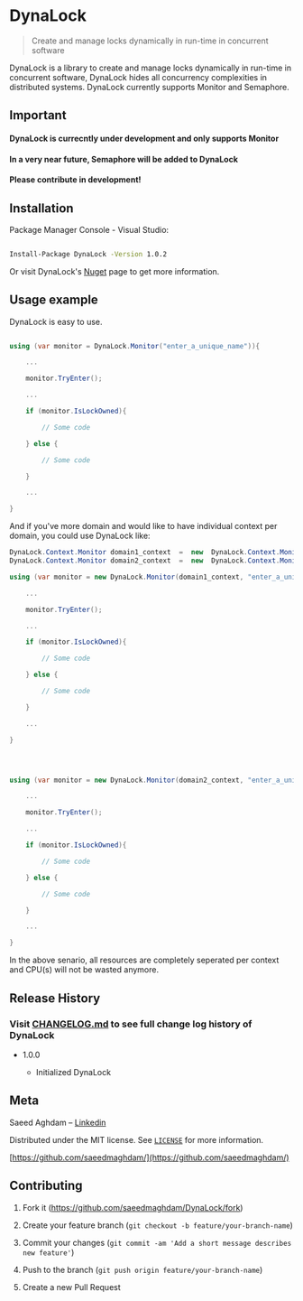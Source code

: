 



# DynaLock

> Create and manage locks dynamically in run-time in concurrent software

  

DynaLock is a library to create and manage locks dynamically in run-time in concurrent software, DynaLock hides all concurrency complexities in distributed systems.
DynaLock currently supports Monitor and Semaphore.

## Important
#### DynaLock is currecntly under development and only supports Monitor
#### In a very near future, Semaphore will be added to DynaLock
#### Please contribute in development!

## Installation

  

Package Manager Console - Visual Studio:

  

```sh

Install-Package DynaLock -Version 1.0.2

```

  

Or visit DynaLock's [Nuget][nuget-page] page to get more information.

  

## Usage example

  

DynaLock is easy to use.

  

```cs

using (var monitor = DynaLock.Monitor("enter_a_unique_name")){

	...

	monitor.TryEnter();

	...

	if (monitor.IsLockOwned){

		// Some code

	} else {

		// Some code

	}

	...

}

```

And if you've more domain and would like to have individual context per domain, you could use DynaLock like:

```cs
DynaLock.Context.Monitor domain1_context  =  new  DynaLock.Context.Monitor()
DynaLock.Context.Monitor domain2_context  =  new  DynaLock.Context.Monitor()

using (var monitor = new DynaLock.Monitor(domain1_context, "enter_a_unique_name_in_current_domain")){

	...

	monitor.TryEnter();

	...

	if (monitor.IsLockOwned){

		// Some code

	} else {

		// Some code

	}

	...

}




using (var monitor = new DynaLock.Monitor(domain2_context, "enter_a_unique_name_in_current_domain")){

	...

	monitor.TryEnter();

	...

	if (monitor.IsLockOwned){

		// Some code

	} else {

		// Some code

	}

	...

}

```

In the above senario, all resources are completely seperated per context and CPU(s) will not be wasted anymore. 
  
  
## Release History

  
### Visit [CHANGELOG.md] to see full change log history of DynaLock

* 1.0.0

	* Initialized DynaLock
  

## Meta

  

Saeed Aghdam – [Linkedin][linkedin]

  

Distributed under the MIT license. See [``LICENSE``][github-license] for more information.

  

[https://github.com/saeedmaghdam/](https://github.com/saeedmaghdam/)

  

## Contributing

  

1. Fork it (<https://github.com/saeedmaghdam/DynaLock/fork>)

2. Create your feature branch (`git checkout -b feature/your-branch-name`)

3. Commit your changes (`git commit -am 'Add a short message describes new feature'`)

4. Push to the branch (`git push origin feature/your-branch-name`)

5. Create a new Pull Request

  

<!-- Markdown link & img dfn's -->

[linkedin]:https://www.linkedin.com/in/saeedmaghdam/

[nuget-page]:https://www.nuget.org/packages/DynaLock

[github]: https://github.com/saeedmaghdam/

[github-page]: https://github.com/saeedmaghdam/DynaLock/
[github-license]: https://raw.githubusercontent.com/saeedmaghdam/DynaLock/master/LICENSE
[CHANGELOG.md]: https://github.com/saeedmaghdam/DynaLock/blob/master/CHANGELOG.md
[DynaLock.Test]: https://github.com/saeedmaghdam/DynaLock/tree/master/DynaLock.Test